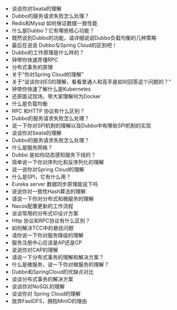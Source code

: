 - 谈谈你对Seata的理解
- Dubbo的服务请求失败怎么处理？
- Redis和Mysql 如何保证数据一致性能
- 什么是Dubbo？它有哪些核心功能？
- 既然说到Dubbo的功能，请详细说说Dubbo负载均衡的几种策略
- 最后在说说 Dubbo与Spring Cloud的区别吧！
- Dubbo的工作原理是什么样的？
- 钟带你快速弄懂RPC
- 分布式事务的原理
- 关于“你对Spring Cloud的理解”
- 关于“谈谈你对ES的理解，看看普通人和高手是如何回答这个问题的？”
- 钟带你快速了解什么是Kubernetes
- 还原面试现场，带大家理解何为Docker
- 什么是负载均衡
- RPC 和HTTP 协议有什么区别？
- Dubbo的服务请求失败怎么处理？
- 说一下你对SPI机制的理解以及Dubbo中有哪些SPI机制的实现
- 谈谈你对Seata的理解
- Dubbo的服务请求失败怎么处理？
- 什么是服务网格？
- Dubbo 是如何动态感知服务下线的？
- 简单说一下你对序列化和反序列化的理解
- 说一说你对Spring Cloud的理解
- 什么是SPI，它有什么用？
- Eureka server 数据同步原理能说下吗
- 说说你对一致性Hash算法的理解
- 请说一下你对分布式和微服务的理解
- Nacos配置更新的工作流程
- 谈谈常用的分布式ID设计方案
- Http 协议和RPC协议有什么区别？
- 如何解决TCC中的悬挂问题
- 请你说一下你对服务降级的理解
- 服务注册中心应该是AP还是CP
- 说说你对CAP的理解
- 请说一下分布式事务的理解和解决方案？
- 什么是微服务，说一下你对微服务的理解？
- Dubbo和SpringCloud的优缺点对比
- 谈谈分布式事务的解决方案
- 谈谈你对NoSQL的理解
- 谈谈你对 Spring Cloud的理解
- 放弃FastDFS，拥抱MinlO的理由